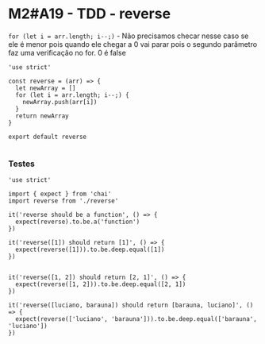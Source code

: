 # M2#A19 - TDD - reverse

`for (let i = arr.length; i--;)` - Não precisamos checar nesse caso se ele é menor pois quando ele chegar a 0 vai parar pois o segundo parâmetro faz uma verificação no for. 0 é false

```
'use strict'

const reverse = (arr) => {
  let newArray = []
  for (let i = arr.length; i--;) {
    newArray.push(arr[i])
  }
  return newArray
}

export default reverse


```

### Testes
```
'use strict'

import { expect } from 'chai'
import reverse from './reverse'

it('reverse should be a function', () => {
  expect(reverse).to.be.a('function')
})

it('reverse([1]) should return [1]', () => {
  expect(reverse([1])).to.be.deep.equal([1])
})


it('reverse([1, 2]) should return [2, 1]', () => {
  expect(reverse([1, 2])).to.be.deep.equal([2, 1])
})

it('reverse([luciano, barauna]) should return [barauna, luciano]', () => {
  expect(reverse(['luciano', 'barauna'])).to.be.deep.equal(['barauna', 'luciano'])
})

```
